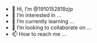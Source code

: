- 👋 Hi, I’m @1910152819zjp
- 👀 I’m interested in ...
- 🌱 I’m currently learning ...
- 💞️ I’m looking to collaborate on ...
- 📫 How to reach me ...

<!---
1910152819zjp/1910152819zjp is a ✨ special ✨ repository because its `README.md` (this file) appears on your GitHub profile.
You can click the Preview link to take a look at your changes.
--->
